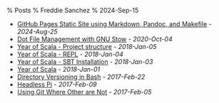 % Posts
% Freddie Sanchez
% 2024-Sep-15
* [GitHub Pages Static Site using Markdown, Pandoc, and Makefile](/posts/static-site-using-makefile.html) - _2024-Aug-25_
* [Dot File Management with GNU Stow](/posts/dot-files-organization.html) - _2020-Oct-04_
* [Year of Scala - Project structure](/posts/year-of-scala/2_sbt_project.html) - _2018-Jan-05_
* [Year of Scala - REPL](/posts/year-of-scala/1_scala_repl.html) - _2018-Jan-04_
* [Year of Scala - SBT Installation](/posts/year-of-scala/0_installation.html) - _2018-Jan-03_
* [Year of Scala](/posts/year-of-scala.html) - _2018-Jan-01_
* [Directory Versioning in Bash](/posts/bash-folder-date.html) - _2017-Feb-22_
* [Headless Pi](/posts/headless-pi.html) - _2017-Feb-09_
* [Using Git Where Other are Not](/posts/GitWhereOthersAreNot.html) - _2017-Feb-05_
